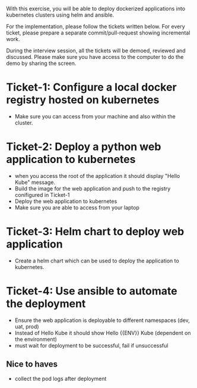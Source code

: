 With this exercise, you will be able to deploy dockerized applications into kubernetes clusters using helm and ansible.

For the implementation, please follow the tickets written below. 
For every ticket, please prepare a separate commit/pull-request showing incremental work. 

During the interview session, all the tickets will be demoed, reviewed and discussed. Please make sure you have access to the computer to do the demo by sharing the screen. 

# Ticket-1: Configure a local docker registry hosted on kubernetes
- Make sure you can access from your machine and also within the cluster.

# Ticket-2: Deploy a python web application to kubernetes
- when you access the root of the application it should display "Hello Kube" message.
- Build the image for the web application and push to the registry conifigured in Ticket-1
- Deploy the web application to kubernetes
- Make sure you are able to access from your laptop

# Ticket-3: Helm chart to deploy web application
- Create a helm chart which can be used to deploy the application to kubernetes.

# Ticket-4: Use ansible to automate the deployment
- Ensure the web application is deployable to different namespaces (dev, uat, prod)
- Instead of Hello Kube it should show Hello {{ENV}} Kube (dependent on the environment)
- must wait for deployment to be successful, fail if unsuccessful 

## Nice to haves
- collect the pod logs after deployment

